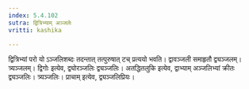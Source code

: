 ```yaml
---
index: 5.4.102
sutra: द्वित्रिभ्याम् अञ्जलेः
vritti: kashika

---
```

द्वित्रिभ्यां परो यो ऽञ्जलिशब्दः तदन्तात् तत्पुरुषात् टच् प्रत्ययो भवति। द्वावञ्जली समाहृतौ द्व्यञ्जलम्। त्र्यञ्जलम्। द्विगोः इत्येव, द्व्योरञ्जलिः द्व्यञ्जलिः। अतद्धितलुकि इत्येव, द्वाभ्याम् अञ्जलिभ्यां क्रीतः द्व्यञ्जलिः। त्र्यञ्जलिः। प्राचाम् इत्येव, द्व्यञ्जलिप्रियः।